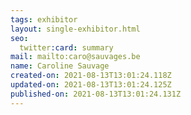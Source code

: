 ```yaml
---
tags: exhibitor
layout: single-exhibitor.html
seo:
  twitter:card: summary
mail: mailto:caro@sauvages.be
name: Caroline Sauvage
created-on: 2021-08-13T13:01:24.118Z
updated-on: 2021-08-13T13:01:24.125Z
published-on: 2021-08-13T13:01:24.131Z
---
```

